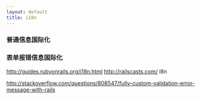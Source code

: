 ```yaml
---
layout: default
title: i18n
---
```


<!-- 需要安装 rails-18n gem 吗？
还是自己创建 zh-CN.yml 文件就行了
先从 t('hello') 开始聊起，这样比较容易理解表单验证部分的嵌套关系是怎么回事
 -->
 ### 普通信息国际化

 ### 表单报错信息国际化

 http://guides.rubyonrails.org/i18n.html
 http://railscasts.com/ i8n


 http://stackoverflow.com/questions/808547/fully-custom-validation-error-message-with-rails
